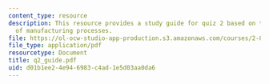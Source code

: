 ```yaml
---
content_type: resource
description: This resource provides a study guide for quiz 2 based on the control
  of manufacturing processes.
file: https://ol-ocw-studio-app-production.s3.amazonaws.com/courses/2-830j-control-of-manufacturing-processes-sma-6303-spring-2008/d01b1ee24e946983c4ad1e5d03aa0da6_q2_guide.pdf
file_type: application/pdf
resourcetype: Document
title: q2_guide.pdf
uid: d01b1ee2-4e94-6983-c4ad-1e5d03aa0da6
---
```

